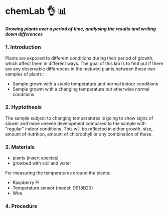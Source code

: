 # chemLab :ok_hand: :bar_chart:

##### *Growing plants over a period of time, analysing the results and writing down differences* 

### 1. Introduction
Plants are exposed to different conditions during their period of growth, which affect them in different ways. The goal of this lab is to find out if there are any observable differences in the matured plants between these two samples of plants : 
 - Sample grown with a stable temperature and normal indoor conditions
 - Sample growm with a changing temperature but otherwise normal conditions.

### 2. Hyptothesis
The sample subject to changing temperatures is going to show signs of slower and more uneven development compared to the sample with "regular" indoor conditions. This will be reflected in either growth, size, amount of nutrition, amount of chlorophyll or any combination of these.

### 3. Materials
- plants (insert species)
- growbed with soil and water

For measuring the temperatures around the plants:
- Raspberry Pi
- Temperature sensor (model: DS18B20)
- Wire

### 4. Procedure



